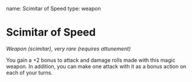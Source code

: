 name: Scimitar of Speed
type: weapon

# Scimitar of Speed 
_Weapon (scimitar), very rare (requires attunement)_ 

You gain a +2 bonus to attack and damage rolls made with this magic weapon. In addition, you can make one attack with it as a bonus action on each of your turns. 